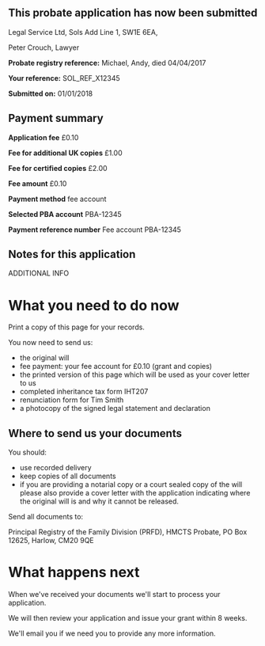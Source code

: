 This probate application has now been submitted
-------------------------------------------------

Legal Service Ltd, Sols Add Line 1, SW1E 6EA, 

Peter Crouch, Lawyer

**Probate registry reference:**
Michael, Andy, died 04/04/2017

**Your reference:** SOL_REF_X12345

**Submitted on:** 01/01/2018

Payment summary
-------------------------------------------------
**Application fee** &pound;0.10

**Fee for additional UK copies** &pound;1.00

**Fee for certified copies** &pound;2.00

**Fee amount** &pound;0.10

**Payment method** fee account

**Selected PBA account** PBA-12345

**Payment reference number** Fee account PBA-12345

Notes for this application
-------------------------------------------------

ADDITIONAL INFO

What you need to do now
==================================================

Print a copy of this page for your records. 
 
You now need to send us:

*   the original will
*   fee payment: your fee account for &pound;0.10 (grant and copies)
*   the printed version of this page which will be used as your cover letter to us
*   completed inheritance tax form IHT207
*   renunciation form for Tim Smith
*   a photocopy of the signed legal statement and declaration

Where to send us your documents
-------------------------------

You should:

*   use recorded delivery
*   keep copies of all documents
*   if you are providing a notarial copy or a court sealed copy of the will please also provide a cover letter with the application indicating where the original will is and why it cannot be released. 

Send all documents to:

Principal Registry of the Family Division (PRFD),
HMCTS Probate,
PO Box 12625,
Harlow,
CM20 9QE

What happens next
=================

When we've received your documents we'll start to process your application.

We will then review your application and issue your grant within 8 weeks.

We'll email you if we need you to provide any more information.
